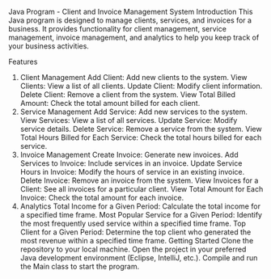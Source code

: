 
Java Program - Client and Invoice Management System
Introduction
This Java program is designed to manage clients, services, and invoices for a business. It provides functionality for client management, service management, invoice management, and analytics to help you keep track of your business activities.

Features
1. Client Management
Add Client: Add new clients to the system.
View Clients: View a list of all clients.
Update Client: Modify client information.
Delete Client: Remove a client from the system.
View Total Billed Amount: Check the total amount billed for each client.
2. Service Management
Add Service: Add new services to the system.
View Services: View a list of all services.
Update Service: Modify service details.
Delete Service: Remove a service from the system.
View Total Hours Billed for Each Service: Check the total hours billed for each service.
3. Invoice Management
Create Invoice: Generate new invoices.
Add Services to Invoice: Include services in an invoice.
Update Service Hours in Invoice: Modify the hours of service in an existing invoice.
Delete Invoice: Remove an invoice from the system.
View Invoices for a Client: See all invoices for a particular client.
View Total Amount for Each Invoice: Check the total amount for each invoice.
4. Analytics
Total Income for a Given Period: Calculate the total income for a specified time frame.
Most Popular Service for a Given Period: Identify the most frequently used service within a specified time frame.
Top Client for a Given Period: Determine the top client who generated the most revenue within a specified time frame.
Getting Started
Clone the repository to your local machine.
Open the project in your preferred Java development environment (Eclipse, IntelliJ, etc.).
Compile and run the Main class to start the program.
